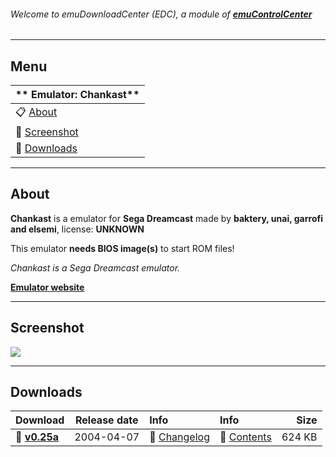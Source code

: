 ###### Welcome to emuDownloadCenter (EDC), a module of [**emuControlCenter**](https://github.com/PhoenixInteractiveNL/emuControlCenter/wiki/)
***
## Menu
| ** Emulator: Chankast** |
|:---------|
| :clipboard: [About](#about) |
| :sunrise: [Screenshot](#screenshot) |
| :floppy_disk: [Downloads](#downloads) |
***
## About
**Chankast** is a emulator for **Sega Dreamcast** made by **baktery, unai, garrofi and elsemi**, license: **UNKNOWN**

This emulator **needs BIOS image(s)** to start ROM files!

_Chankast is a Sega Dreamcast emulator._

[**Emulator website**](http://chanka.emulatronia.com/FrameSetDC_DC.htm)
***
## Screenshot
![](https://raw.githubusercontent.com/PhoenixInteractiveNL/emuDownloadCenter/master/hooks/chankast/screen.jpg)
***
## Downloads
| Download | Release date  | Info       | Info       | Size       |
|:---------|:-------------:|:-----------|:-----------|-----------:|
| :floppy_disk: [**v0.25a**](https://github.com/PhoenixInteractiveNL/edc-repo0003/raw/master/chankast/0.25a.7z) | 2004-04-07 | :page_facing_up: [Changelog](https://github.com/PhoenixInteractiveNL/edc-repo0003/blob/master/chankast/0.25a_changelog.txt) | :mag_right: [Contents](https://github.com/PhoenixInteractiveNL/edc-repo0003/blob/master/chankast/0.25a_contents.txt) | 624 KB |
